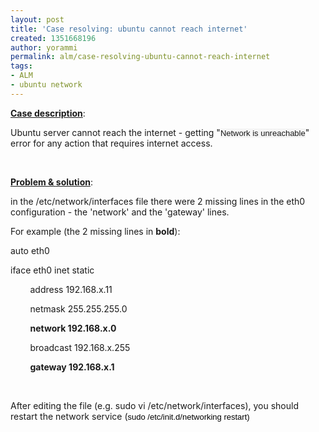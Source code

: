 ```yaml
---
layout: post
title: 'Case resolving: ubuntu cannot reach internet'
created: 1351668196
author: yorammi
permalink: alm/case-resolving-ubuntu-cannot-reach-internet
tags:
- ALM
- ubuntu network
---
```

<p><u><strong>Case description</strong></u>:&nbsp;</p>
<p>Ubuntu server cannot reach the internet - getting &quot;<span style="background-color: rgb(245, 245, 245); color: rgb(24, 24, 24); font-family: verdana, arial, helvetica, sans-serif; font-size: 13px; line-height: normal; ">Network is unreachable</span>&quot; error for any action that requires internet access.</p>
<p>&nbsp;</p>
<p><u><strong>Problem &amp;&nbsp;</strong></u><u><strong>solution</strong></u>:&nbsp;</p>
<p>in the /etc/network/interfaces file there were 2 missing lines in the eth0 configuration - the 'network' and the 'gateway' lines.</p>
<p>For example (the 2 missing lines in <strong>bold</strong>):</p>
<p>auto eth0﻿</p>
<p>iface eth0 inet static</p>
<p>&nbsp; &nbsp; &nbsp; &nbsp; address 192.168.x.11</p>
<p>&nbsp; &nbsp; &nbsp; &nbsp; netmask 255.255.255.0</p>
<p>&nbsp; &nbsp; &nbsp; &nbsp; <strong>network 192.168.x.0</strong></p>
<p>&nbsp; &nbsp; &nbsp; &nbsp; broadcast 192.168.x.255</p>
<p>&nbsp; &nbsp; &nbsp; &nbsp; <strong>gateway 192.168.x.1</strong></p>
<p>&nbsp;</p>
<p>After editing the file (e.g. sudo vi /etc/network/interfaces), you should restart the network service (<span style="color: rgb(0, 0, 0); font-family: verdana, geneva, lucida, 'lucida grande', arial, helvetica, sans-serif; font-size: 13px; line-height: normal; ">sudo /etc/init.d/networking restart)</span></p>
<p>&nbsp;</p>
